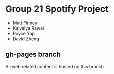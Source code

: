 # Group 21 Spotify Project
- Matt Finney
- Kaivalya Rawal
- Royce Yap
- David Zheng

## gh-pages branch
All web related content is hosted on this branch